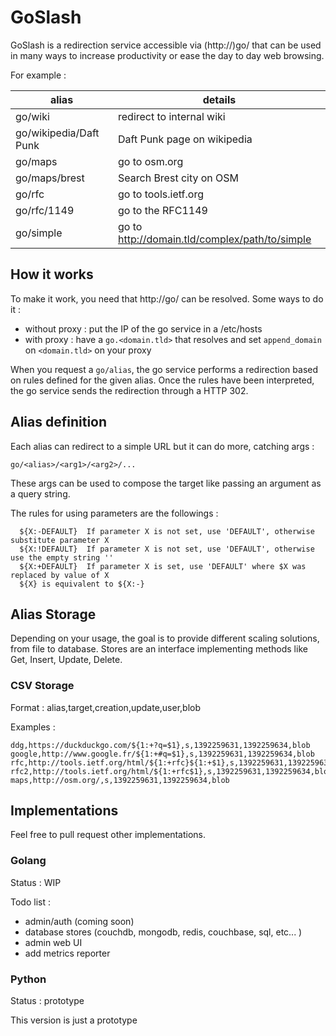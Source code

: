 # GoSlash

GoSlash is a redirection service accessible via (http://)go/ that can be used in many ways to increase productivity or ease the day to day web browsing.

For example :

| alias |  details |
|---|---|
| go/wiki | redirect to internal wiki |
| go/wikipedia/Daft Punk | Daft Punk page on wikipedia |
| go/maps  | go to osm.org |
| go/maps/brest | Search Brest city on OSM  |
| go/rfc | go to tools.ietf.org |
| go/rfc/1149 | go to the RFC1149 |
| go/simple | go to http://domain.tld/complex/path/to/simple |

## How it works

To make it work, you need that http://go/ can be resolved. Some ways to do it : 
  - without proxy : put the IP of the go service in a /etc/hosts
  - with proxy : have a `go.<domain.tld>` that resolves and set `append_domain` on `<domain.tld>` on your proxy

When you request a `go/alias`, the go service performs a redirection based on rules defined for the given alias. Once the rules have been interpreted, the go service sends the redirection through a HTTP 302.

## Alias definition 

Each alias can redirect to a simple URL but it can do more, catching args : 

    go/<alias>/<arg1>/<arg2>/...

These args can be used to compose the target like passing an argument as a query string.

The rules for using parameters are the followings :

```
  ${X:-DEFAULT}  If parameter X is not set, use 'DEFAULT', otherwise substitute parameter X
  ${X:!DEFAULT}  If parameter X is not set, use 'DEFAULT', otherwise use the empty string ''
  ${X:+DEFAULT}  If parameter X is set, use 'DEFAULT' where $X was replaced by value of X
  ${X} is equivalent to ${X:-}
```

## Alias Storage

Depending on your usage, the goal is to provide different scaling solutions, from file to database. Stores are an interface implementing methods like Get, Insert, Update, Delete.

### CSV Storage

Format : 
    alias,target,creation,update,user,blob

Examples : 

    ddg,https://duckduckgo.com/${1:+?q=$1},s,1392259631,1392259634,blob
    google,http://www.google.fr/${1:+#q=$1},s,1392259631,1392259634,blob
    rfc,http://tools.ietf.org/html/${1:+rfc}${1:+$1},s,1392259631,1392259634,blob
    rfc2,http://tools.ietf.org/html/${1:+rfc$1},s,1392259631,1392259634,blob
    maps,http://osm.org/,s,1392259631,1392259634,blob

## Implementations

Feel free to pull request other implementations.

### Golang

Status : WIP

Todo list : 

  - admin/auth (coming soon)
  - database stores (couchdb, mongodb, redis, couchbase, sql, etc... )
  - admin web UI
  - add metrics reporter

### Python

Status : prototype

This version is just a prototype
